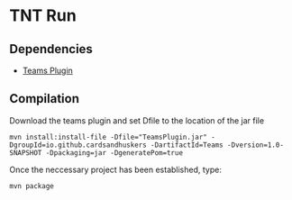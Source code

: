 # TNT Run
## Dependencies
- [Teams Plugin](https://github.com/cardsandhuskers/TeamsPlugin)

## Compilation 

Download the teams plugin and set Dfile to the location of the jar file

```
mvn install:install-file -Dfile="TeamsPlugin.jar" -DgroupId=io.github.cardsandhuskers -DartifactId=Teams -Dversion=1.0-SNAPSHOT -Dpackaging=jar -DgeneratePom=true
```

Once the neccessary project has been established, type:

```
mvn package
```
